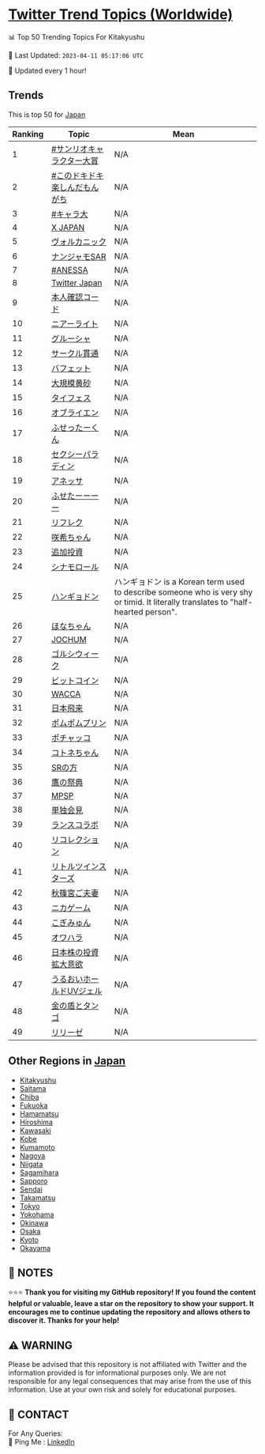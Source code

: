 [Twitter Trend Topics (Worldwide)](https://github.com/ErcinDedeoglu/Twitter-Trend-Topics)
==========


📊 Top 50 Trending Topics For Kitakyushu

📆 Last Updated: `2023-04-11 05:17:06 UTC`

🔧 Updated every 1 hour!


## Trends

This is top 50 for [Japan](</Japan>)

| Ranking | Topic | Mean |
| ------- | ------------ | ------------ |
| 1 | [#サンリオキャラクター大賞](http://twitter.com/search?q=%23%e3%82%b5%e3%83%b3%e3%83%aa%e3%82%aa%e3%82%ad%e3%83%a3%e3%83%a9%e3%82%af%e3%82%bf%e3%83%bc%e5%a4%a7%e8%b3%9e) | N/A |
| 2 | [#このドキドキ楽しんだもんがち](http://twitter.com/search?q=%23%e3%81%93%e3%81%ae%e3%83%89%e3%82%ad%e3%83%89%e3%82%ad%e6%a5%bd%e3%81%97%e3%82%93%e3%81%a0%e3%82%82%e3%82%93%e3%81%8c%e3%81%a1) | N/A |
| 3 | [#キャラ大](http://twitter.com/search?q=%23%e3%82%ad%e3%83%a3%e3%83%a9%e5%a4%a7) | N/A |
| 4 | [X JAPAN](http://twitter.com/search?q=X+JAPAN) | N/A |
| 5 | [ヴォルカニック](http://twitter.com/search?q=%e3%83%b4%e3%82%a9%e3%83%ab%e3%82%ab%e3%83%8b%e3%83%83%e3%82%af) | N/A |
| 6 | [ナンジャモSAR](http://twitter.com/search?q=%e3%83%8a%e3%83%b3%e3%82%b8%e3%83%a3%e3%83%a2SAR) | N/A |
| 7 | [#ANESSA](http://twitter.com/search?q=%23ANESSA) | N/A |
| 8 | [Twitter Japan](http://twitter.com/search?q=Twitter+Japan) | N/A |
| 9 | [本人確認コード](http://twitter.com/search?q=%e6%9c%ac%e4%ba%ba%e7%a2%ba%e8%aa%8d%e3%82%b3%e3%83%bc%e3%83%89) | N/A |
| 10 | [ニアーライト](http://twitter.com/search?q=%e3%83%8b%e3%82%a2%e3%83%bc%e3%83%a9%e3%82%a4%e3%83%88) | N/A |
| 11 | [グルーシャ](http://twitter.com/search?q=%e3%82%b0%e3%83%ab%e3%83%bc%e3%82%b7%e3%83%a3) | N/A |
| 12 | [サークル貫通](http://twitter.com/search?q=%e3%82%b5%e3%83%bc%e3%82%af%e3%83%ab%e8%b2%ab%e9%80%9a) | N/A |
| 13 | [バフェット](http://twitter.com/search?q=%e3%83%90%e3%83%95%e3%82%a7%e3%83%83%e3%83%88) | N/A |
| 14 | [大規模黄砂](http://twitter.com/search?q=%e5%a4%a7%e8%a6%8f%e6%a8%a1%e9%bb%84%e7%a0%82) | N/A |
| 15 | [タイフェス](http://twitter.com/search?q=%e3%82%bf%e3%82%a4%e3%83%95%e3%82%a7%e3%82%b9) | N/A |
| 16 | [オブライエン](http://twitter.com/search?q=%e3%82%aa%e3%83%96%e3%83%a9%e3%82%a4%e3%82%a8%e3%83%b3) | N/A |
| 17 | [ふせったーくん](http://twitter.com/search?q=%e3%81%b5%e3%81%9b%e3%81%a3%e3%81%9f%e3%83%bc%e3%81%8f%e3%82%93) | N/A |
| 18 | [セクシーパラディン](http://twitter.com/search?q=%e3%82%bb%e3%82%af%e3%82%b7%e3%83%bc%e3%83%91%e3%83%a9%e3%83%87%e3%82%a3%e3%83%b3) | N/A |
| 19 | [アネッサ](http://twitter.com/search?q=%e3%82%a2%e3%83%8d%e3%83%83%e3%82%b5) | N/A |
| 20 | [ふせたーーーー](http://twitter.com/search?q=%e3%81%b5%e3%81%9b%e3%81%9f%e3%83%bc%e3%83%bc%e3%83%bc%e3%83%bc) | N/A |
| 21 | [リフレク](http://twitter.com/search?q=%e3%83%aa%e3%83%95%e3%83%ac%e3%82%af) | N/A |
| 22 | [咲希ちゃん](http://twitter.com/search?q=%e5%92%b2%e5%b8%8c%e3%81%a1%e3%82%83%e3%82%93) | N/A |
| 23 | [追加投資](http://twitter.com/search?q=%e8%bf%bd%e5%8a%a0%e6%8a%95%e8%b3%87) | N/A |
| 24 | [シナモロール](http://twitter.com/search?q=%e3%82%b7%e3%83%8a%e3%83%a2%e3%83%ad%e3%83%bc%e3%83%ab) | N/A |
| 25 | [ハンギョドン](http://twitter.com/search?q=%e3%83%8f%e3%83%b3%e3%82%ae%e3%83%a7%e3%83%89%e3%83%b3) | ハンギョドン is a Korean term used to describe someone who is very shy or timid. It literally translates to "half-hearted person". |
| 26 | [ほなちゃん](http://twitter.com/search?q=%e3%81%bb%e3%81%aa%e3%81%a1%e3%82%83%e3%82%93) | N/A |
| 27 | [JOCHUM](http://twitter.com/search?q=JOCHUM) | N/A |
| 28 | [ゴルシウィーク](http://twitter.com/search?q=%e3%82%b4%e3%83%ab%e3%82%b7%e3%82%a6%e3%82%a3%e3%83%bc%e3%82%af) | N/A |
| 29 | [ビットコイン](http://twitter.com/search?q=%e3%83%93%e3%83%83%e3%83%88%e3%82%b3%e3%82%a4%e3%83%b3) | N/A |
| 30 | [WACCA](http://twitter.com/search?q=WACCA) | N/A |
| 31 | [日本飛来](http://twitter.com/search?q=%e6%97%a5%e6%9c%ac%e9%a3%9b%e6%9d%a5) | N/A |
| 32 | [ポムポムプリン](http://twitter.com/search?q=%e3%83%9d%e3%83%a0%e3%83%9d%e3%83%a0%e3%83%97%e3%83%aa%e3%83%b3) | N/A |
| 33 | [ポチャッコ](http://twitter.com/search?q=%e3%83%9d%e3%83%81%e3%83%a3%e3%83%83%e3%82%b3) | N/A |
| 34 | [コトネちゃん](http://twitter.com/search?q=%e3%82%b3%e3%83%88%e3%83%8d%e3%81%a1%e3%82%83%e3%82%93) | N/A |
| 35 | [SRの方](http://twitter.com/search?q=SR%e3%81%ae%e6%96%b9) | N/A |
| 36 | [鷹の祭典](http://twitter.com/search?q=%e9%b7%b9%e3%81%ae%e7%a5%ad%e5%85%b8) | N/A |
| 37 | [MPSP](http://twitter.com/search?q=MPSP) | N/A |
| 38 | [単独会見](http://twitter.com/search?q=%e5%8d%98%e7%8b%ac%e4%bc%9a%e8%a6%8b) | N/A |
| 39 | [ランスコラボ](http://twitter.com/search?q=%e3%83%a9%e3%83%b3%e3%82%b9%e3%82%b3%e3%83%a9%e3%83%9c) | N/A |
| 40 | [リコレクション](http://twitter.com/search?q=%e3%83%aa%e3%82%b3%e3%83%ac%e3%82%af%e3%82%b7%e3%83%a7%e3%83%b3) | N/A |
| 41 | [リトルツインスターズ](http://twitter.com/search?q=%e3%83%aa%e3%83%88%e3%83%ab%e3%83%84%e3%82%a4%e3%83%b3%e3%82%b9%e3%82%bf%e3%83%bc%e3%82%ba) | N/A |
| 42 | [秋篠宮ご夫妻](http://twitter.com/search?q=%e7%a7%8b%e7%af%a0%e5%ae%ae%e3%81%94%e5%a4%ab%e5%a6%bb) | N/A |
| 43 | [ニカゲーム](http://twitter.com/search?q=%e3%83%8b%e3%82%ab%e3%82%b2%e3%83%bc%e3%83%a0) | N/A |
| 44 | [こぎみゅん](http://twitter.com/search?q=%e3%81%93%e3%81%8e%e3%81%bf%e3%82%85%e3%82%93) | N/A |
| 45 | [オワハラ](http://twitter.com/search?q=%e3%82%aa%e3%83%af%e3%83%8f%e3%83%a9) | N/A |
| 46 | [日本株の投資拡大意欲](http://twitter.com/search?q=%e6%97%a5%e6%9c%ac%e6%a0%aa%e3%81%ae%e6%8a%95%e8%b3%87%e6%8b%a1%e5%a4%a7%e6%84%8f%e6%ac%b2) | N/A |
| 47 | [うるおいホールドUVジェル](http://twitter.com/search?q=%e3%81%86%e3%82%8b%e3%81%8a%e3%81%84%e3%83%9b%e3%83%bc%e3%83%ab%e3%83%89UV%e3%82%b8%e3%82%a7%e3%83%ab) | N/A |
| 48 | [金の盾とタンゴ](http://twitter.com/search?q=%e9%87%91%e3%81%ae%e7%9b%be%e3%81%a8%e3%82%bf%e3%83%b3%e3%82%b4) | N/A |
| 49 | [リリーゼ](http://twitter.com/search?q=%e3%83%aa%e3%83%aa%e3%83%bc%e3%82%bc) | N/A |



## Other Regions in [Japan](</Japan>)

* [Kitakyushu](</Japan/Kitakyushu.md>)
* [Saitama](</Japan/Saitama.md>)
* [Chiba](</Japan/Chiba.md>)
* [Fukuoka](</Japan/Fukuoka.md>)
* [Hamamatsu](</Japan/Hamamatsu.md>)
* [Hiroshima](</Japan/Hiroshima.md>)
* [Kawasaki](</Japan/Kawasaki.md>)
* [Kobe](</Japan/Kobe.md>)
* [Kumamoto](</Japan/Kumamoto.md>)
* [Nagoya](</Japan/Nagoya.md>)
* [Niigata](</Japan/Niigata.md>)
* [Sagamihara](</Japan/Sagamihara.md>)
* [Sapporo](</Japan/Sapporo.md>)
* [Sendai](</Japan/Sendai.md>)
* [Takamatsu](</Japan/Takamatsu.md>)
* [Tokyo](</Japan/Tokyo.md>)
* [Yokohama](</Japan/Yokohama.md>)
* [Okinawa](</Japan/Okinawa.md>)
* [Osaka](</Japan/Osaka.md>)
* [Kyoto](</Japan/Kyoto.md>)
* [Okayama](</Japan/Okayama.md>)



## 📝 NOTES

⭐⭐⭐ **Thank you for visiting my GitHub repository! If you found the content helpful or valuable, leave a star on the repository to show your support. It encourages me to continue updating the repository and allows others to discover it. Thanks for your help!**


## ⚠️ WARNING

Please be advised that this repository is not affiliated with Twitter and the information provided is for informational purposes only. We are not responsible for any legal consequences that may arise from the use of this information. Use at your own risk and solely for educational purposes.


## 📨 CONTACT

 For Any Queries:  
            🏓 Ping Me : [LinkedIn](https://www.linkedin.com/in/ercindedeoglu/)
